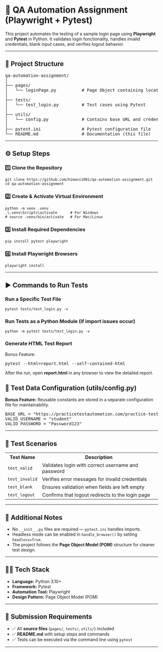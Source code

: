 <h1>🧪 QA Automation Assignment (Playwright + Pytest)</h1>

<p>This project automates the testing of a sample login page using <strong>Playwright</strong> and <strong>Pytest</strong> in Python. It validates login functionality, handles invalid credentials, blank input cases, and verifies logout behavior.</p>

<hr>

<h2>📁 Project Structure</h2>
<pre>
qa-automation-assignment/
│
├── pages/
│   └── loginPage.py          # Page Object containing locators and login methods
│
├── tests/
│   └── test_login.py         # Test cases using Pytest
│
├── utils/
│   └── config.py             # Contains base URL and credentials
│
├── pytest.ini                # Pytest configuration file
└── README.md                 # Documentation (this file)
</pre>

<hr>

<h2>⚙️ Setup Steps</h2>

<h3>1️⃣ Clone the Repository</h3>
<pre><code>git clone https://github.com/himani1001/qa-automation-assignment.git
cd qa-automation-assignment
</code></pre>

<h3>2️⃣ Create & Activate Virtual Environment</h3>
<pre><code>python -m venv .venv
.\.venv\Scripts\activate      # For Windows
# source .venv/bin/activate   # For Mac/Linux
</code></pre>

<h3>3️⃣ Install Required Dependencies</h3>
<pre><code>pip install pytest playwright
</code></pre>

<h3>4️⃣ Install Playwright Browsers</h3>
<pre><code>playwright install
</code></pre>

<hr>

<h2>▶️ Commands to Run Tests</h2>

<h3>Run a Specific Test File</h3>
<pre><code>pytest tests/test_login.py -v
</code></pre>

<h3>Run Tests as a Python Module (if import issues occur)</h3>
<pre><code>python -m pytest tests/test_login.py -v
</code></pre>

<h3>Generate HTML Test Report</h3>
Bonus Feature:
<pre>pytest --html=report.html --self-contained-html</pre>

<p>After the run, open <b>report.html</b> in any browser to view the detailed report.</p>

<h2>🧱 Test Data Configuration (utils/config.py)</h2>
<p><b>Bonus Feature:</b> Reusable constants are stored in a separate configuration file for maintainability.</p>
<pre>
BASE_URL = "https://practicetestautomation.com/practice-test-login/"
VALID_USERNAME = "student"
VALID_PASSWORD = "Password123"
</pre>

<hr>

<h2>🧩 Test Scenarios</h2>

<table>
  <tr>
    <th>Test Name</th>
    <th>Description</th>
  </tr>
  <tr>
    <td><code>test_valid</code></td>
    <td>Validates login with correct username and password</td>
  </tr>
  <tr>
    <td><code>test_invalid</code></td>
    <td>Verifies error messages for invalid credentials</td>
  </tr>
  <tr>
    <td><code>test_blank</code></td>
    <td>Ensures validation when fields are left empty</td>
  </tr>
  <tr>
    <td><code>test_logout</code></td>
    <td>Confirms that logout redirects to the login page</td>
  </tr>
</table>

<hr>

<h2>🧠 Additional Notes</h2>
<ul>
  <li>No <code>__init__.py</code> files are required — <code>pytest.ini</code> handles imports.</li>
  <li>Headless mode can be enabled in <code>handle_browser()</code> by setting <code>headless=True</code>.</li>
  <li>The project follows the <strong>Page Object Model (POM)</strong> structure for cleaner test design.</li>
</ul>

<hr>

<h2>🧑‍💻 Tech Stack</h2>
<ul>
  <li><strong>Language:</strong> Python 3.10+</li>
  <li><strong>Framework:</strong> Pytest</li>
  <li><strong>Automation Tool:</strong> Playwright</li>
  <li><strong>Design Pattern:</strong> Page Object Model (POM)</li>
</ul>

<hr>

<h2>📝 Submission Requirements</h2>
<ul>
  <li>✅ All <strong>source files</strong> (<code>pages/</code>, <code>tests/</code>, <code>utils/</code>) included</li>
  <li>✅ <strong>README.md</strong> with setup steps and commands</li>
  <li>✅ Tests can be executed via the command line using <code>pytest</code></li>
</ul>

<hr>
